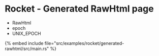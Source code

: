 # Rocket - Generated RawHtml page

* RawHtml
* epoch
* UNIX_EPOCH

{% embed include file="src/examples/rocket/generated-rawhtml/src/main.rs" %}




